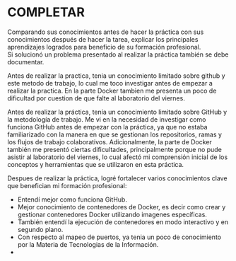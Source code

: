 # COMPLETAR  
Comparando sus conocimientos antes de hacer la práctica con sus conocimientos después de hacer la tarea, explicar los principales aprendizajes logrados para beneficio de su formación profesional.  
Si solucionó un problema presentado al realizar la práctica también se debe documentar.

Antes de realizar la practica, tenia un conocimiento limitado sobre github y este metodo de trabajo, lo cual me toco investigar antes de empezar a realizar la practica. En la parte Docker tambien me presenta un poco de dificultad por cuestion de que falte al laboratorio del viernes.  


Antes de realizar la práctica, tenía un conocimiento limitado sobre GitHub y la metodología de trabajo. Me vi en la necesidad de investigar como funciona GitHub antes de empezar con la práctica, ya que no estaba familiarizado con la manera en que se gestionan los repositorios, ramas y los flujos de trabajo colaborativos. Adicionalmente, la parte de Docker también me presentó ciertas dificultades, principalmente porque no pude asistir al laboratorio del viernes, lo cual afectó mi comprensión inicial de los conceptos y herramientas que se utilizaron en esta práctica.

Despues de realizar la práctica, logré fortalecer varios conocimientos clave que benefician mi formación profesional:

* Entendí mejor como funciona GitHub.
* Mejor conocimiento de contenedores de Docker, es decir como crear y gestionar contenedores Docker utilizando imagenes específicas.
* También entendí la ejecución de contenedores en modo interactivo y en segundo plano.
* Con respecto al mapeo de puertos, ya tenia un poco de conocimiento por la Materia de Tecnologias de la Información.
* 
